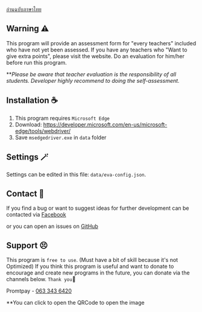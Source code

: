 [อ่านฉบับภาษาไทย](อ่านก่อน.md)

## Warning ⚠️
This program will provide an assessment form for "every teachers" included who have not yet been assessed.
If you have any teachers who "Want to give extra points", please visit the website.
Do an evaluation for him/her before run this program.

***Please be aware that teacher evaluation is the responsibility of all students. 
Developer highly recommend to doing the self-assessment.*

## Installation ☕
1. This program requires `Microsoft Edge`
2. Download: https://developer.microsoft.com/en-us/microsoft-edge/tools/webdriver/
3. Save `msedgedriver.exe` in `data` folder

## Settings 🪄
Settings can be edited in this file: `data/eva-config.json`.

## Contact 💬
If you find a bug or want to suggest ideas for further development can be contacted via [Facebook](https://fb.me/goryuuo)

or you can open an issues on [GitHub](https://github.com/GoRyuuO/psu-auto-evaluate/issues)

## Support 😣
This program is `free to use`. (Must have a bit of skill because it's not Optimized) If you think this program is useful and want to donate to encourage and create new programs in the future, you can donate via the channels below. `Thank you`🙏

Promtpay - [063 343 6420](data/donate.jpg)

**You can click to open the QRCode to open the image

